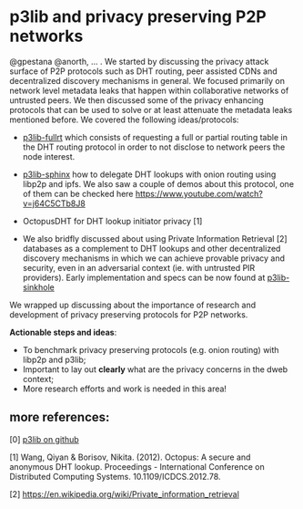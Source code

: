 # p3lib and privacy preserving P2P networks


@gpestana @anorth, ... . We started by discussing the privacy attack surface of P2P
protocols such as DHT routing, peer assisted CDNs and decentralized discovery
mechanisms in general. We focused primarily on network level metadata leaks that
happen within collaborative networks of untrusted peers. We then discussed
some of the privacy enhancing protocols that 
can be used to solve or at least attenuate the metadata leaks mentioned before.
We covered the following ideas/protocols:

- [p3lib-fullrt](https://github.com/hashmatter/p3lib/tree/master/fullrt) which
  consists of requesting a full or partial routing table in the DHT routing
protocol in order to not disclose to network peers the node interest.

- [p3lib-sphinx](https://github.com/hashmatter/p3lib/tree/master/sphinx) how to
	delegate DHT lookups with onion routing using libp2p and ipfs. We also saw a
couple of demos about this protocol, one of them can be checked here
https://www.youtube.com/watch?v=j64C5CTb8J8  

- OctopusDHT for DHT lookup initiator privacy [1]

- We also bridfly discussed about using Private Information Retrieval [2] databases
  as a complement to DHT lookups and other decentralized discovery mechanisms in
which we can achieve provable privacy and security, even in an adversarial
context (ie. with untrusted PIR providers). Early implementation and specs can be now found at 
[p3lib-sinkhole](https://github.com/hashmatter/p3lib/tree/master/sinkhole)

We wrapped up discussing about the importance of
research and development of privacy preserving protocols for P2P networks.

**Actionable steps and ideas**:

- To benchmark privacy preserving protocols (e.g. onion routing) with libp2p and
  p3lib;
- Important to lay out **clearly** what are the privacy concerns in the dweb
  context;
- More research efforts and work is needed in this area!

## more references:

[0] [p3lib on github](https://github.com/hashmatter/)

[1]  Wang, Qiyan & Borisov, Nikita. (2012). Octopus: A secure and anonymous DHT
lookup. Proceedings - International Conference on Distributed Computing Systems.
10.1109/ICDCS.2012.78.

[2] https://en.wikipedia.org/wiki/Private_information_retrieval
